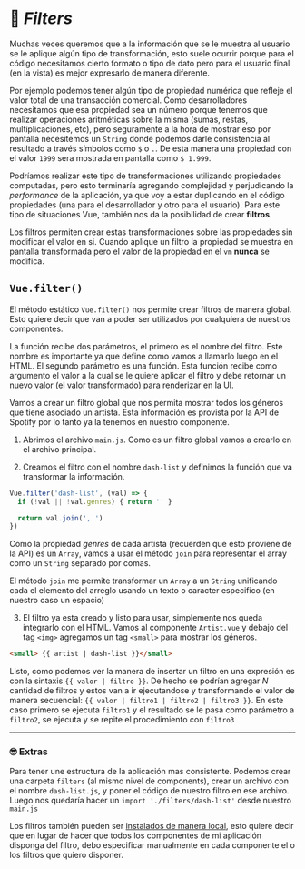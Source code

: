 # 🚬 *Filters*

Muchas veces queremos que a la información que se le muestra al usuario se le aplique algún tipo de transformación, esto suele ocurrir porque para el código necesitamos cierto formato o tipo de dato pero para el usuario final (en la vista) es mejor expresarlo de manera diferente.

Por ejemplo podemos tener algún tipo de propiedad numérica que refleje el valor total de una transacción comercial. Como desarrolladores necesitamos que esa propiedad sea un número porque tenemos que realizar operaciones aritméticas sobre la misma (sumas, restas, multiplicaciones, etc), pero seguramente a la hora de mostrar eso por pantalla necesitemos un `String` donde podemos darle consistencia al resultado a través símbolos como `$` o `.`. De esta manera una propiedad con el valor `1999` sera mostrada en pantalla como `$ 1.999`.

Podríamos realizar este tipo de transformaciones utilizando propiedades computadas, pero esto terminaría agregando complejidad y perjudicando la *performance* de la aplicación, ya que voy a estar duplicando en el código propiedades (una para el desarrollador y otro para el usuario). Para este tipo de situaciones Vue, también nos da la posibilidad de crear **filtros**.

Los filtros permiten crear estas transformaciones sobre las propiedades sin modificar el valor en si. Cuando aplique un filtro la propiedad se muestra en pantalla transformada pero el valor de la propiedad en el `vm` **nunca** se modifica.

## `Vue.filter()`

El método estático `Vue.filter()` nos permite crear filtros de manera global. Esto quiere decir que van a poder ser utilizados por cualquiera de nuestros componentes.

La función recibe dos parámetros, el primero es el nombre del filtro. Este nombre es importante ya que define como vamos a llamarlo luego en el HTML. El segundo parámetro es una función. Esta función recibe como argumento el valor a la cual se le quiere aplicar el filtro y debe retornar un nuevo valor (el valor transformado) para renderizar en la UI.

Vamos a crear un filtro global que nos permita mostrar todos los géneros que tiene asociado un artista. Esta información es provista por la API de Spotify por lo tanto ya la tenemos en nuestro componente.

1. Abrimos el archivo `main.js`. Como es un filtro global vamos a crearlo en el archivo principal.

2. Creamos el filtro con el nombre `dash-list` y definimos la función que va transformar la información.

```javascript
Vue.filter('dash-list', (val) => {
  if (!val || !val.genres) { return '' }

  return val.join(', ')
})
```

Como la propiedad *genres* de cada artista (recuerden que esto proviene de la API) es un `Array`, vamos a usar el método `join` para representar el array como un `String` separado por comas.

El método `join` me permite transformar un `Array` a un `String` unificando cada el elemento del arreglo usando un texto o caracter especifico (en nuestro caso un espacio)

3. El filtro ya esta creado y listo para usar, simplemente nos queda integrarlo con el HTML. Vamos al componente `Artist.vue` y debajo del tag `<img>` agregamos un tag `<small>` para mostrar los géneros.

```html
<small> {{ artist | dash-list }}</small>
```

Listo, como podemos ver la manera de insertar un filtro en una expresión es con la sintaxis `{{ valor | filtro }}`. De hecho se podrían agregar *N* cantidad de filtros y estos van a ir ejecutandose y transformando el valor de manera secuencial: `{{ valor | filtro1 | filtro2 | filtro3 }}`. En este caso primero se ejecuta `filtro1` y el resultado se le pasa como parámetro a `filtro2`, se ejecuta y se repite el procedimiento con `filtro3`

---
### 🤓 Extras
Para tener une estructura de la aplicación mas consistente. Podemos crear una carpeta `filters` (al mismo nivel de components), crear un archivo con el nombre `dash-list.js`, y poner el código de nuestro filtro en ese archivo. Luego nos quedaría hacer un `import './filters/dash-list'` desde nuestro `main.js`

Los filtros también pueden ser [instalados de manera local](https://vuejs.org/v2/guide/syntax.html#Filters), esto quiere decir que en lugar de hacer que todos los componentes de mi aplicación disponga del filtro, debo especificar manualmente en cada componente el o los filtros que quiero disponer.

<!-- ### 📝 [Solución](https://github.com/ianaya89/workshop-vuejs/blob/master/hints/17.md) -->
